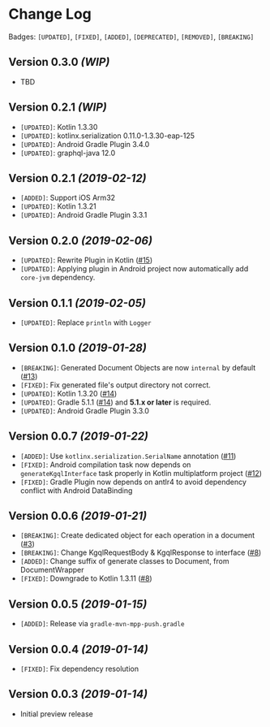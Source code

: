Change Log
===

Badges: `[UPDATED]`, `[FIXED]`, `[ADDED]`, `[DEPRECATED]`, `[REMOVED]`,  `[BREAKING]`

Version 0.3.0 *(WIP)*
---

* TBD

Version 0.2.1 *(WIP)*
---

* `[UPDATED]`: Kotlin 1.3.30
* `[UPDATED]`: kotlinx.serialization 0.11.0-1.3.30-eap-125
* `[UPDATED]`: Android Gradle Plugin 3.4.0
* `[UPDATED]`: graphql-java 12.0


Version 0.2.1 *(2019-02-12)*
---

* `[ADDED]`: Support iOS Arm32
* `[UPDATED]`: Kotlin 1.3.21
* `[UPDATED]`: Android Gradle Plugin 3.3.1


Version 0.2.0 *(2019-02-06)*
---

* `[UPDATED]`: Rewrite Plugin in Kotlin ([#15](https://github.com/yshrsmz/kgql/issues/15))
* `[UPDATED]`: Applying plugin in Android project now automatically add `core-jvm` dependency.


Version 0.1.1 *(2019-02-05)*
---

* `[UPDATED]`: Replace `println` with `Logger`


Version 0.1.0 *(2019-01-28)*
---

* `[BREAKING]`: Generated Document Objects are now `internal` by default ([#13](https://github.com/yshrsmz/kgql/issues/13))
* `[FIXED]`: Fix generated file's output directory not correct.
* `[UPDATED]`: Kotlin 1.3.20 ([#14](https://github.com/yshrsmz/kgql/issues/14))
* `[UPDATED]`: Gradle 5.1.1 ([#14](https://github.com/yshrsmz/kgql/issues/14)) and __5.1.x or later__ is required.
* `[UPDATED]`: Android Gradle Plugin 3.3.0


Version 0.0.7 *(2019-01-22)*
---

* `[ADDED]`: Use `kotlinx.serialization.SerialName` annotation ([#11](https://github.com/yshrsmz/kgql/issues/11))
* `[FIXED]`: Android compilation task now depends on `generateKgqlInterface` task properly in Kotlin multiplatform project ([#12](https://github.com/yshrsmz/kgql/issues/12))
* `[FIXED]`: Gradle Plugin now depends on antlr4 to avoid dependency conflict with Android DataBinding


Version 0.0.6 *(2019-01-21)*
---

* `[BREAKING]`: Create dedicated object for each operation in a document ([#3](https://github.com/yshrsmz/kgql/issues/3))
* `[BREAKING]`: Change KgqlRequestBody & KgqlResponse to interface ([#8](https://github.com/yshrsmz/kgql/issues/8))
* `[ADDED]`: Change suffix of generate classes to Document, from DocumentWrapper
* `[FIXED]`: Downgrade to Kotlin 1.3.11 ([#8](https://github.com/yshrsmz/kgql/issues/8))


Version 0.0.5 *(2019-01-15)*
---

* `[ADDED]`: Release via `gradle-mvn-mpp-push.gradle`


Version 0.0.4 *(2019-01-14)*
---

* `[FIXED]`: Fix dependency resolution



Version 0.0.3 *(2019-01-14)*
---

* Initial preview release
